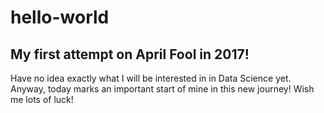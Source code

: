 # hello-world
## My first attempt on April Fool in 2017!
Have no idea exactly what I will be interested in in Data Science yet.
Anyway, today marks an important start of mine in this new journey!
Wish me lots of luck!
